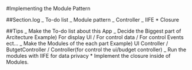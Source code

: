 #Implementing the Module Pattern

##Section.log
_ To-do list
_ Module pattern
_ Controller
_ IIFE \* Closure

##Tips
_ Make the To-do list about this App
_ Decide the Biggest part of Arcitecture
Example)
For display UI / For control data / For control Events ect...
_ Make the Modules of the each part
Example)
UI Controller / ButgetController / Controller(for control the ui/budget controller)
_ Run the modules with IIFE for data privacy \* Implement the closure inside of Modules.
